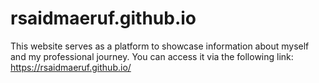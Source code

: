 # rsaidmaeruf.github.io

This website serves as a platform to showcase information about myself and my professional journey. You can access it via the following link: https://rsaidmaeruf.github.io/
